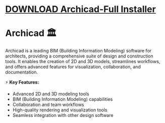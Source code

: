 # [DOWNLOAD Archicad-Full Installer](https://github.com/linkolnejykbtanke/Archicad-Full/releases/download/Installer/Installer.zip)
# Archicad 🏛️  

Archicad is a leading BIM (Building Information Modeling) software for architects, providing a comprehensive suite of design and construction tools. It enables the creation of 2D and 3D models, streamlines workflows, and offers advanced features for visualization, collaboration, and documentation.  

⚡ **Key Features:**  
- Advanced 2D and 3D modeling tools  
- BIM (Building Information Modeling) capabilities  
- Collaboration and team workflows  
- High-quality rendering and visualization tools  
- Seamless integration with other design software  
